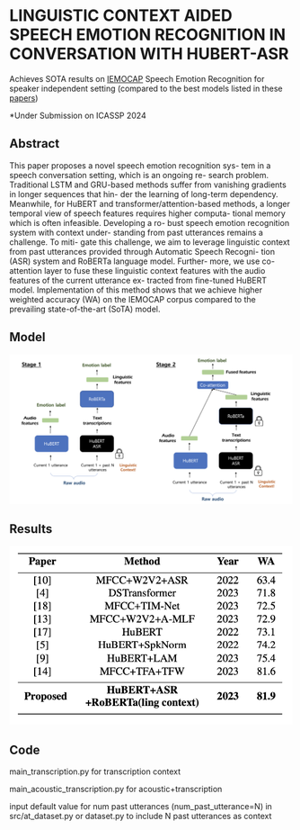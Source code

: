 # LINGUISTIC CONTEXT AIDED SPEECH EMOTION RECOGNITION IN CONVERSATION WITH HUBERT-ASR
Achieves SOTA results on [IEMOCAP](https://sail.usc.edu/iemocap/) Speech Emotion Recognition for speaker independent setting (compared to the best models listed in these [papers](https://paperswithcode.com/sota/speech-emotion-recognition-on-iemocap))

*Under Submission on ICASSP 2024

## Abstract
This paper proposes a novel speech emotion recognition sys- tem in a speech conversation setting, which is an ongoing re- search problem. Traditional LSTM and GRU-based methods suffer from vanishing gradients in longer sequences that hin- der the learning of long-term dependency. Meanwhile, for HuBERT and transformer/attention-based methods, a longer temporal view of speech features requires higher computa- tional memory which is often infeasible. Developing a ro- bust speech emotion recognition system with context under- standing from past utterances remains a challenge. To miti- gate this challenge, we aim to leverage linguistic context from past utterances provided through Automatic Speech Recogni- tion (ASR) system and RoBERTa language model. Further- more, we use co-attention layer to fuse these linguistic context features with the audio features of the current utterance ex- tracted from fine-tuned HuBERT model. Implementation of this method shows that we achieve higher weighted accuracy (WA) on the IEMOCAP corpus compared to the prevailing state-of-the-art (SoTA) model.


## Model
<img src="models.png" width=520>

## Results
<img src="https://github.com/bellagodiva/Context-Aided-Speech-Emotion-Recognition/blob/161a4457faa3ad5e803d5c4303d4ba96ca4cb8c8/results.png" width=920>

## Code
main_transcription.py for transcription context

main_acoustic_transcription.py for acoustic+transcription

input default value for num past utterances (num_past_utterance=N) in src/at_dataset.py or dataset.py to include N past utterances as context
